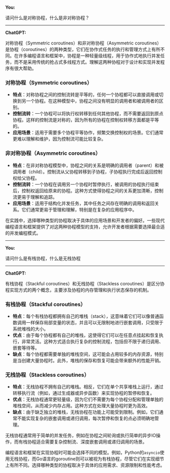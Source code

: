 **You:**

请问什么是对称协程，什么是非对称协程？

* * *

**ChatGPT:**

对称协程（Symmetric coroutines）和非对称协程（Asymmetric coroutines）是协程（coroutines）的两种类型，它们在协作式任务的执行和管理方式上有所不同。在许多编程语言和框架中，协程是一种轻量级线程，用于协作式地执行并发任务，而不是采用传统的抢占式多线程方式。理解这两种协程对于设计和实现并发程序有很大帮助。

### 对称协程（Symmetric coroutines）

* **特点**：对称协程之间的控制流转是平等的，任何一个协程都可以直接调用或切换到另一个协程。在这种模型中，协程之间没有明显的调用者和被调用者的区别。
* **控制流转**：一个协程可以将执行权转移到任何其他协程，而不需要返回到原点协程。这样的控制流是对称的，因为所有的协程在控制权转移方面都是平等的。
* **应用场景**：适用于需要多个协程平等协作，频繁交换控制权的场景。它们通常更难以理解和维护，因为控制流可能比较复杂。

### 非对称协程（Asymmetric coroutines）

* **特点**：在非对称协程模型中，协程之间的关系是明确的调用者（parent）和被调用者（child）。控制流从父协程转移到子协程，子协程执行完成后返回控制权给父协程。
* **控制流转**：一个协程在调用另一个协程时暂停执行，被调用的协程执行结束后，控制权返回给原来的协程。这种方式使得协程之间的关系更加清晰，控制流更易于理解和追踪。
* **应用场景**：适用于结构化并发任务，其中任务之间存在明确的调用和返回关系。它们通常更易于管理和理解，特别是在复杂的应用程序中。

在实践中，选择哪种类型的协程取决于具体的应用场景和开发者的偏好。一些现代编程语言和框架提供了对这两种协程模型的支持，允许开发者根据需要选择最合适的并发编程模式。

* * *

**You:**

请问什么是有栈协程，什么是无栈协程

* * *

**ChatGPT:**

有栈协程（Stackful coroutines）和无栈协程（Stackless coroutines）是区分协程实现方式的两个概念，主要涉及协程的内存管理和执行状态保存的机制。

### 有栈协程（Stackful coroutines）

* **特点**：每个有栈协程都拥有自己的堆栈（stack），这意味着它们可以像普通函数调用一样保存局部变量的状态，并且可以无限制地进行嵌套调用，只受限于系统堆栈的大小。
* **优点**：由于每个协程都有自己的堆栈，这使得它们可以在任意点挂起和恢复执行，非常灵活。这种方式适合执行复杂的控制流程，包括但不限于递归调用、嵌套等待等。
* **缺点**：每个协程都需要单独的堆栈空间，这可能会占用较多的内存资源，特别是当创建大量协程时。此外，堆栈的保存和恢复可能会带来额外的性能开销。

### 无栈协程（Stackless coroutines）

* **特点**：无栈协程不拥有自己的堆栈。相反，它们在单个共享堆栈上运行，通过转移执行流（例如，通过生成器或异步函数）来实现协程的暂停和恢复。
* **优点**：无栈协程通常更轻量级，因为它们不需要为每个协程分配和管理单独的堆栈空间，从而减少内存占用。这种方式在处理大量协程时更为高效。
* **缺点**：由于缺乏独立的堆栈，无栈协程在功能上可能受到限制。例如，它们通常不能实现复杂的嵌套调用或递归调用，每次暂停和恢复的点必须明确地管理。

无栈协程通常用于简单的并发任务，例如在协程之间轮询或执行简单的异步IO操作，而有栈协程适合需要复杂控制流、深度嵌套调用或递归调用的场景。

编程语言和框架在实现协程时可能会选择不同的模型。例如，Python的`asyncio`使用无栈协程，而Go语言的goroutine则可以被视为有栈协程，尽管它们在实现细节上有所不同。选择哪种类型的协程取决于具体的应用需求、资源限制和性能考虑。